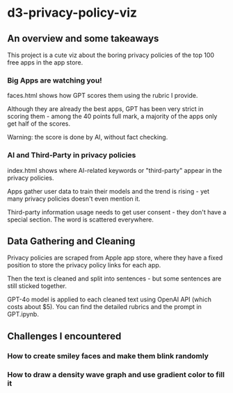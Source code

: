 # d3-privacy-policy-viz
 
## An overview and some takeaways

This project is a cute viz about the boring privacy policies of the top 100 free apps in the app store.

### Big Apps are watching you!
faces.html shows how GPT scores them using the rubric I provide.

Although they are already the best apps, GPT has been very strict in scoring them - among the 40 points full mark, a majority of the apps only get half of the scores.

Warning: the score is done by AI, without fact checking.

### AI and Third-Party in privacy policies
index.html shows where AI-related keywords or "third-party" appear in the privacy policies. 

Apps gather user data to train their models and the trend is rising - yet many privacy policies doesn't even mention it. 

Third-party information usage needs to get user consent - they don't have a special section. The word is scattered everywhere.

## Data Gathering and Cleaning

Privacy policies are scraped from Apple app store, where they have a fixed position to store the privacy policy links for each app. 

Then the text is cleaned and split into sentences - but some sentences are still sticked together.

GPT-4o model is applied to each cleaned text using OpenAI API (which costs about $5). You can find the detailed rubrics and the prompt in GPT.ipynb.

## Challenges I encountered

### How to create smiley faces and make them blink randomly

### How to draw a density wave graph and use gradient color to fill it
